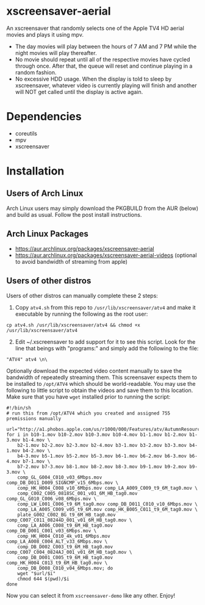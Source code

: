 # xscreensaver-aerial
An xscreensaver that randomly selects one of the Apple TV4 HD aerial movies and plays it using mpv. 
* The day movies will play between the hours of 7 AM and 7 PM while the night movies will play thereafter.
* No movie should repeat until all of the respective movies have cycled through once. After that, the queue will reset and continue playing in a random fashion.
* No excessive HDD usage. When the display is told to sleep by xscreensaver, whatever video is currently playing will finish and another will NOT get called until the display is active again.

# Dependencies
* coreutils
* mpv
* xscreensaver

# Installation
## Users of Arch Linux
Arch Linux users may simply download the PKGBUILD from the AUR (below) and build as usual. Follow the post install instructions.

## Arch Linux Packages
* https://aur.archlinux.org/packages/xscreensaver-aerial
* https://aur.archlinux.org/packages/xscreensaver-aerial-videos (optional to avoid bandwidth of streaming from apple)

## Users of other distros
Users of other distros can manually complete these 2 steps:

1) Copy `atv4.sh` from this repo  to `/usr/lib/xscreensaver/atv4` and make it executable by running the following as the root user:
```
cp atv4.sh /usr/lib/xscreensaver/atv4 && chmod +x /usr/lib/xscreensaver/atv4
```

2) Edit ~/.xscreensaver to add support for it to see this script. Look for the line that beings with "programs:" and simply add the following to the file:
```
"ATV4" atv4 \n\
```

Optionally download the expected video content manually to save the bandwidth of repeatedly streaming them.
This screensaver expects them to be installed to `/opt/ATV4` which should be world-readable. You may use the following to little script to obtain the videos and save them to this location. Make sure that you have `wget` installed prior to running the script:
```
#!/bin/sh
# run this from /opt/ATV4 which you created and assigned 755 premissions manually

url="http://a1.phobos.apple.com/us/r1000/000/Features/atv/AutumnResources/videos"
for i in b10-1.mov b10-2.mov b10-3.mov b10-4.mov b1-1.mov b1-2.mov b1-3.mov b1-4.mov \
	b2-1.mov b2-2.mov b2-3.mov b2-4.mov b3-1.mov b3-2.mov b3-3.mov b4-1.mov b4-2.mov \
	b4-3.mov b5-1.mov b5-2.mov b5-3.mov b6-1.mov b6-2.mov b6-3.mov b6-4.mov b7-1.mov \
	b7-2.mov b7-3.mov b8-1.mov b8-2.mov b8-3.mov b9-1.mov b9-2.mov b9-3.mov \
	comp_GL_G004_C010_v03_6Mbps.mov comp_DB_D011_D009_SIGNCMP_v15_6Mbps.mov \
	comp_HK_H004_C008_v10_6Mbps.mov comp_LA_A009_C009_t9_6M_tag0.mov \
	comp_C002_C005_0818SC_001_v01_6M_HB_tag0.mov comp_GL_G010_C006_v08_6Mbps.mov \
	comp_LW_L001_C006_t9_6M_tag0.mov comp_DB_D011_C010_v10_6Mbps.mov \
	comp_LA_A005_C009_v05_t9_6M.mov comp_HK_B005_C011_t9_6M_tag0.mov \
	plate_G002_C002_BG_t9_6M_HB_tag0.mov comp_C007_C011_08244D_001_v01_6M_HB_tag0.mov \
	comp_LA_A006_C008_t9_6M_HB_tag0.mov comp_DB_D001_C001_v03_6Mbps.mov \
	comp_HK_H004_C010_4k_v01_6Mbps.mov comp_LA_A008_C004_ALT_v33_6Mbps.mov \
	comp_DB_D002_C003_t9_6M_HB_tag0.mov comp_C007_C004_0824AJ_001_v01_6M_HB_tag0.mov \
	comp_DB_D001_C005_t9_6M_HB_tag0.mov comp_HK_H004_C013_t9_6M_HB_tag0.mov \
	comp_DB_D008_C010_v04_6Mbps.mov; do
	wget "$url/$i"
	chmod 644 $(pwd)/$i
done
```
Now you can select it from `xscreensaver-demo` like any other. Enjoy!
